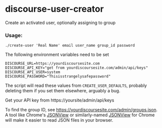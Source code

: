# discourse-user-creator

Create an activated user, optionally assigning to group

### Usage:

    ./create-user 'Real Name' email user_name group_id password

The following environment variables need to be set

    DISCOURSE_URL=https://yourdiscoursesite.com
    DISCOURSE_API_KEY="get from yourdiscoursesite.com/admin/api/keys"
    DISCOURSE_API_USER=system
    DISCOURSE_PASSWORD="Thisisstrangelysafepassword"

The script will read these values from `CREATE_USER_DEFAULTS`, probably deleting them if you set them elsewhere, arguably a bug.

Get your API key from https://yoursite/admin/api/keys

To find the group ID, see https://yourdiscoursesite.com/admin/groups.json. A tool like Chrome's [JSONView](https://chrome.google.com/webstore/detail/jsonview/chklaanhfefbnpoihckbnefhakgolnmc?utm_source=chrome-app-launcher-info-dialog) or similarly-named [JSONView](https://addons.mozilla.org/en-US/firefox/addon/jsonview/) for Chrome will make it easier to read JSON files in your browser.
